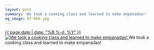 ```yaml
---
layout: post
summary: 'We took a cooking class and learned to make empanadas!'
og_image: 87-960.jpg
---
```


<p>
 <time>
  <a href="/87">
   {{ page.date | date: "%B %-d, %Y" }}
  </a>
 </time>
 <a href="/87">
  <img alt="We took a cooking class and learned to make empanadas!" sizes="(min-width: 700px) 50vw, calc(100vw - 2rem)" src="{{ site.assets_url }}/87-480.jpg" srcset="{{ site.assets_url }}/87-960.jpg 960w, {{ site.assets_url }}/87-720.jpg 720w, {{ site.assets_url }}/87-480.jpg 480w, {{ site.assets_url }}/87-240.jpg 240w"/>
 </a>
 <span>
  We took a cooking class and learned to make empanadas!
 </span>
</p>
